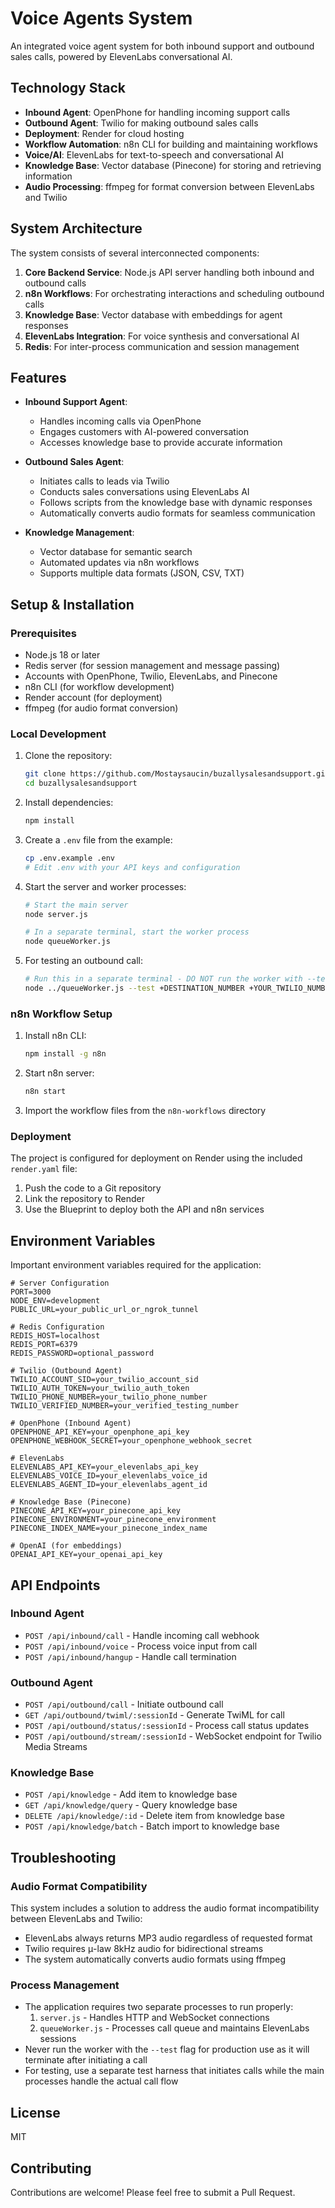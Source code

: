 # Voice Agents System

An integrated voice agent system for both inbound support and outbound sales calls, powered by ElevenLabs conversational AI.

## Technology Stack

- **Inbound Agent**: OpenPhone for handling incoming support calls
- **Outbound Agent**: Twilio for making outbound sales calls
- **Deployment**: Render for cloud hosting
- **Workflow Automation**: n8n CLI for building and maintaining workflows
- **Voice/AI**: ElevenLabs for text-to-speech and conversational AI
- **Knowledge Base**: Vector database (Pinecone) for storing and retrieving information
- **Audio Processing**: ffmpeg for format conversion between ElevenLabs and Twilio

## System Architecture

The system consists of several interconnected components:

1. **Core Backend Service**: Node.js API server handling both inbound and outbound calls
2. **n8n Workflows**: For orchestrating interactions and scheduling outbound calls
3. **Knowledge Base**: Vector database with embeddings for agent responses
4. **ElevenLabs Integration**: For voice synthesis and conversational AI
5. **Redis**: For inter-process communication and session management

## Features

- **Inbound Support Agent**:
  - Handles incoming calls via OpenPhone
  - Engages customers with AI-powered conversation
  - Accesses knowledge base to provide accurate information

- **Outbound Sales Agent**:
  - Initiates calls to leads via Twilio
  - Conducts sales conversations using ElevenLabs AI
  - Follows scripts from the knowledge base with dynamic responses
  - Automatically converts audio formats for seamless communication

- **Knowledge Management**:
  - Vector database for semantic search
  - Automated updates via n8n workflows
  - Supports multiple data formats (JSON, CSV, TXT)

## Setup & Installation

### Prerequisites

- Node.js 18 or later
- Redis server (for session management and message passing)
- Accounts with OpenPhone, Twilio, ElevenLabs, and Pinecone
- n8n CLI (for workflow development)
- Render account (for deployment)
- ffmpeg (for audio format conversion)

### Local Development

1. Clone the repository:
   ```bash
   git clone https://github.com/Mostaysaucin/buzallysalesandsupport.git
   cd buzallysalesandsupport
   ```

2. Install dependencies:
   ```bash
   npm install
   ```

3. Create a `.env` file from the example:
   ```bash
   cp .env.example .env
   # Edit .env with your API keys and configuration
   ```

4. Start the server and worker processes:
   ```bash
   # Start the main server
   node server.js
   
   # In a separate terminal, start the worker process
   node queueWorker.js
   ```

5. For testing an outbound call:
   ```bash
   # Run this in a separate terminal - DO NOT run the worker with --test flag
   node ../queueWorker.js --test +DESTINATION_NUMBER +YOUR_TWILIO_NUMBER
   ```

### n8n Workflow Setup

1. Install n8n CLI:
   ```bash
   npm install -g n8n
   ```

2. Start n8n server:
   ```bash
   n8n start
   ```

3. Import the workflow files from the `n8n-workflows` directory

### Deployment

The project is configured for deployment on Render using the included `render.yaml` file:

1. Push the code to a Git repository
2. Link the repository to Render
3. Use the Blueprint to deploy both the API and n8n services

## Environment Variables

Important environment variables required for the application:

```
# Server Configuration
PORT=3000
NODE_ENV=development
PUBLIC_URL=your_public_url_or_ngrok_tunnel

# Redis Configuration
REDIS_HOST=localhost
REDIS_PORT=6379
REDIS_PASSWORD=optional_password

# Twilio (Outbound Agent)
TWILIO_ACCOUNT_SID=your_twilio_account_sid
TWILIO_AUTH_TOKEN=your_twilio_auth_token
TWILIO_PHONE_NUMBER=your_twilio_phone_number
TWILIO_VERIFIED_NUMBER=your_verified_testing_number

# OpenPhone (Inbound Agent)
OPENPHONE_API_KEY=your_openphone_api_key
OPENPHONE_WEBHOOK_SECRET=your_openphone_webhook_secret

# ElevenLabs
ELEVENLABS_API_KEY=your_elevenlabs_api_key
ELEVENLABS_VOICE_ID=your_elevenlabs_voice_id
ELEVENLABS_AGENT_ID=your_elevenlabs_agent_id

# Knowledge Base (Pinecone)
PINECONE_API_KEY=your_pinecone_api_key
PINECONE_ENVIRONMENT=your_pinecone_environment
PINECONE_INDEX_NAME=your_pinecone_index_name

# OpenAI (for embeddings)
OPENAI_API_KEY=your_openai_api_key
```

## API Endpoints

### Inbound Agent

- `POST /api/inbound/call` - Handle incoming call webhook
- `POST /api/inbound/voice` - Process voice input from call
- `POST /api/inbound/hangup` - Handle call termination

### Outbound Agent

- `POST /api/outbound/call` - Initiate outbound call
- `GET /api/outbound/twiml/:sessionId` - Generate TwiML for call
- `POST /api/outbound/status/:sessionId` - Process call status updates
- `POST /api/outbound/stream/:sessionId` - WebSocket endpoint for Twilio Media Streams

### Knowledge Base

- `POST /api/knowledge` - Add item to knowledge base
- `GET /api/knowledge/query` - Query knowledge base
- `DELETE /api/knowledge/:id` - Delete item from knowledge base
- `POST /api/knowledge/batch` - Batch import to knowledge base

## Troubleshooting

### Audio Format Compatibility

This system includes a solution to address the audio format incompatibility between ElevenLabs and Twilio:
- ElevenLabs always returns MP3 audio regardless of requested format
- Twilio requires μ-law 8kHz audio for bidirectional streams
- The system automatically converts audio formats using ffmpeg

### Process Management

- The application requires two separate processes to run properly:
  1. `server.js` - Handles HTTP and WebSocket connections
  2. `queueWorker.js` - Processes call queue and maintains ElevenLabs sessions
- Never run the worker with the `--test` flag for production use as it will terminate after initiating a call
- For testing, use a separate test harness that initiates calls while the main processes handle the actual call flow

## License

MIT

## Contributing

Contributions are welcome! Please feel free to submit a Pull Request. 